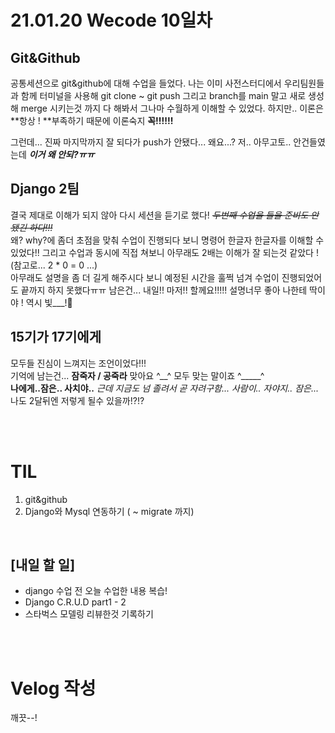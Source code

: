 # 21.01.20 Wecode 10일차

## Git&Github
공통세션으로 git&github에 대해 수업을 들었다.
나는 이미 사전스터디에서 우리팀원들과 함께 터미널을 사용해 git clone ~ git push 그리고 branch를 main 말고 새로 생성해 merge 시키는것 까지 다 해봐서 그나마 수월하게 이해할 수 있었다.
하지만.. 이론은 **항상 ! **부족하기 때문에 이론숙지 **꼭!!!!!!**

그런데... 진짜 마지막까지 잘 되다가 push가 안됐다... 왜요...?
저.. 아무고토.. 안건들였는데 **_이거 왜 안되?ㅠㅠ_**

## Django 2팀
결국 제대로 이해가 되지 않아 다시 세션을 듣기로 했다! ~~_두번째 수업을 들을 준비도 안됐긴 하다!!!_~~
<br>
왜? why?에 좀더 초점을 맞춰 수업이 진행되다 보니 명령어 한글자 한글자를 이해할 수 있었다!! 그리고 수업과 동시에 직접 쳐보니 아무래도 2배는 이해가 잘 되는것 같았다 ! (참고로... 2 * 0 = 0 ...)
<br>
아무래도 설명을 좀 더 길게 해주시다 보니 예정된 시간을 훌쩍 넘겨 수업이 진행되었어도 끝까지 하지 못했다ㅠㅠ 남은건... 내일!! 마저!! 할께요!!!!!
설명너무 좋아 나한테 딱이야 ! 역시 빛___!🌟

## 15기가 17기에게
모두들 진심이 느껴지는 조언이었다!!!
<br>
기억에 남는건... **잠죽자 / 공죽라** 맞아요 \^\_\_\^ 모두 맞는 말이죠 \^\_\_\_\_\_\^
<br>
**나에게..잠은.. 사치야..** _근데 지금도 넘 졸려서 곧 자려구함... 사람이.. 자야지.. 잠은..._
<br>
나도 2달뒤엔 저렇게 될수 있을까!?!?

<br>
<br>

# TIL
1. git&github
2. Django와 Mysql 연동하기 ( ~ migrate 까지)

<br>

## [내일 할 일]
- django 수업 전 오늘 수업한 내용 복습!
- Django C.R.U.D part1 - 2
- 스타벅스 모델링 리뷰한것 기록하기

<br>
<br>

# Velog 작성
깨끗--!
